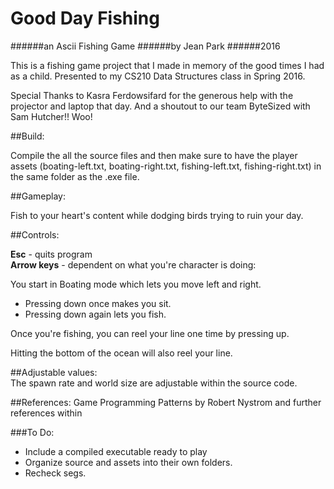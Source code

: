 # Good Day Fishing
######an Ascii Fishing Game
######by Jean Park
######2016

This is a fishing game project that I made in memory of the good times I had as a child.
Presented to my CS210 Data Structures class in Spring 2016.


Special Thanks to Kasra Ferdowsifard for the generous help with the projector and laptop that day.
And a shoutout to our team ByteSized with Sam Hutcher!! Woo!

##Build:

Compile the all the source files and then make sure to have the player assets 
(boating-left.txt, boating-right.txt, fishing-left.txt, fishing-right.txt) 
in the same folder as the .exe file.

##Gameplay:

  Fish to your heart's content while dodging birds trying to ruin your day.
  
##Controls:

  **Esc** - quits program  
  **Arrow keys** - dependent on what you're character is doing:  
  
  
  You start in Boating mode which lets you move left and right.
  + Pressing down once makes you sit.   
  + Pressing down again lets you fish.
  
Once you're fishing, you can reel your line one time by pressing up.   


Hitting the bottom of the ocean will also reel your line.  


##Adjustable values:  
The spawn rate and world size are adjustable within the source code.  


##References:
Game Programming Patterns by Robert Nystrom and further references within

###To Do:  
+ Include a compiled executable ready to play 
+ Organize source and assets into their own folders.  
+ Recheck segs.  


